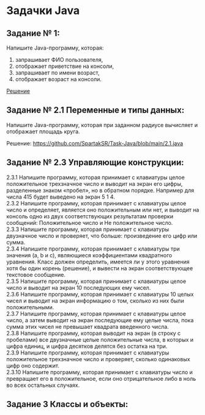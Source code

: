 # Задачки Java

## Задание № 1: 

Напишите Java-программу, которая:
1. запрашивает ФИО пользователя,
2. отображает приветствие на консоли,
3. запрашивает по имени возраст,
4. отображает возраст на консоли.

[Решение](https://github.com/SpartakSR/Task-Java/blob/main/1.java)

## Задание № 2.1 Переменные и типы данных:

Напишите Java-программу, которая при заданном радиусе вычисляет и отображает площадь круга.

Решение: https://github.com/SpartakSR/Task-Java/blob/main/2.1.java

## Задание № 2.3 Управляющие конструкции:

2.3.1 Напишите программу, которая принимает с клавиатуры целое положительное трехзначное число и выводит на экран его цифры, разделенные знаком «пробел», но в обратном порядке. Например для числа 415 будет выведено на экран 5 1 4.  
2.3.2 Напишите программу, которая принимает с клавиатуры целое число и определяет, является оно положительным или нет, и выводит на консоль одно из двух соответствующих результатам проверки сообщений: Положительное число и Не положительное число.  
2.3.3 Напишите программу, которая принимает с клавиатуры двузначное число и проверяет, что больше: произведение его цифр или сумма.  
2.3.4 Напишите программу, которая принимает с клавиатуры три значения (а, b и с), являющиеся коэффициентами квадратного уравнения. Класс должен определить, имеется ли у этого уравнения хотя бы один корень (решение), и вывести на экран соответствующее текстовое сообщение.  
2.3.5 Напишите программу, которая принимает с клавиатуры целое число и выводит на экран 10 последующих ему чисел.  
2.3.6 Напишите программу, которая принимает с клавиатуры 10 целых чисел и выводит на экран информацию о том, сколько из них были положительными.    
2.3.7 Напишите программу, которая принимает с клавиатуры целое число, а затем выводит на экран последующие ему целые числа, пока сумма этих чисел не превышает квадрата введенного числа.  
2.3.8 Напишите программу, которая выводит на экран (в строку с пробелами) все двузначные целые положительные числа, в которых и цифра единиц, и цифра десятков делятся без остатка на три.    
2.3.9 Напишите программу, которая принимает с клавиатуры положительное трехзначное число и проверяет, сколько одинаковых цифр оно содержит.  
2.3.10 Напишите программу, которая принимает с клавиатуры число и превращает его в положительное, если оно отрицательное либо в ноль во всех остальных случаях. 

## Задание 3 Классы и объекты:
